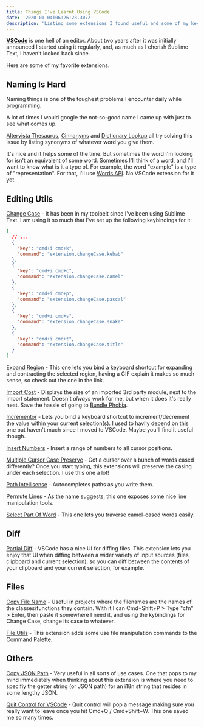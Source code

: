```yaml
---
title: Things I've Learnt Using VSCode
date: '2020-01-04T06:26:28.307Z'
description: 'Listing some extensions I found useful and some of my keyboard shortcuts'
---
```


[**VSCode**](https://code.visualstudio.com/) is one hell of an editor. About two years after it was initially announced I started using it regularly, and, as much as I cherish Sublime Text, I haven't looked back since.

Here are some of my favorite extensions.

## Naming Is Hard

Naming things is one of the toughest problems I encounter daily while programming.

A lot of times I would google the not-so-good name I came up with just to see what comes up.

[Altervista Thesaurus](https://marketplace.visualstudio.com/items?itemName=brunnerh.altervista-thesaurus), [Cinnanyms](https://marketplace.visualstudio.com/items?itemName=FordLabs.cinnanyms) and [Dictionary Lookup](https://marketplace.visualstudio.com/items?itemName=Compulim.compulim-vscode-dictionary) all try solving this issue by listing synonyms of whatever word you give them.

It's nice and it helps some of the time. But sometimes the word I'm looking for isn't an equivalent of some word. Sometimes I'll think of a word, and I'll want to know what is it a type of. For example, the word "example" is a type of "representation". For that, I'll use [Words API](https://www.wordsapi.com/). No VSCode extension for it yet.

## Editing Utils

[Change Case](https://marketplace.visualstudio.com/items?itemName=wmaurer.change-case) - It has been in my toolbelt since I've been using Sublime Text. I am using it so much that I've set up the following keybindings for it:

```json
[
  // ...
  {
    "key": "cmd+i cmd+k",
    "command": "extension.changeCase.kebab"
  },
  {
    "key": "cmd+i cmd+c",
    "command": "extension.changeCase.camel"
  },
  {
    "key": "cmd+i cmd+p",
    "command": "extension.changeCase.pascal"
  },
  {
    "key": "cmd+i cmd+s",
    "command": "extension.changeCase.snake"
  },
  {
    "key": "cmd+i cmd+t",
    "command": "extension.changeCase.title"
  }
]
```

[Expand Region](https://marketplace.visualstudio.com/items?itemName=letrieu.expand-region) - This one lets you bind a keyboard shortcut for expanding and contracting the selected region, having a GIF explain it makes so much sense, so check out the one in the link.

[Import Cost](https://marketplace.visualstudio.com/items?itemName=wix.vscode-import-cost) - Displays the size of an imported 3rd party module, next to the import statement. Doesn't _always_ work for me, but when it does it's really neat. Save the hassle of going to [Bundle Phobia](https://bundlephobia.com/).

[Incrementor](https://marketplace.visualstudio.com/items?itemName=nmsmith89.incrementor) - Lets you bind a keyboard shortcut to increment/decrement the value within your current selection(s). I used to havily depend on this one but haven't much since I moved to VSCode. Maybe you'll find it useful though.

[Insert Numbers](https://marketplace.visualstudio.com/items?itemName=Asuka.insertnumbers) - Insert a range of numbers to all cursor positions.

[Multiple Cursor Case Preserve](https://marketplace.visualstudio.com/items?itemName=Cardinal90.multi-cursor-case-preserve) - Got a curser over a bunch of words cased differently? Once you start typing, this extensions will preserve the casing under each selection. I use this one a lot!

[Path Intellisense](https://marketplace.visualstudio.com/items?itemName=christian-kohler.path-intellisense) - Autocompletes paths as you write them.

[Permute Lines](https://marketplace.visualstudio.com/items?itemName=earshinov.permute-lines) - As the name suggests, this one exposes some nice line manipulation tools.

[Select Part Of Word](https://marketplace.visualstudio.com/items?itemName=mlewand.select-part-of-word) - This one lets you traverse camel-cased words easily.

## Diff

[Partial Diff](https://marketplace.visualstudio.com/items?itemName=ryu1kn.partial-diff) - VSCode has a nice UI for diffing files. This extension lets you enjoy that UI when diffing between a wider variety of input sources (files, clipboard and current selection), so you can diff between the contents of your clipboard and your current selection, for example.

## Files

[Copy File Name](https://marketplace.visualstudio.com/items?itemName=nemesv.copy-file-name) - Useful in projects where the filenames are the names of the classes/functions they contain. With it I can Cmd+Shift+P > Type "cfn" > Enter, then paste it somewhere I need it, and using the kybindings for Change Case, change its case to whatever.

[File Utils](https://marketplace.visualstudio.com/items?itemName=sleistner.vscode-fileutils) - This extension adds some use file manipulation commands to the Command Palette.

## Others

[Copy JSON Path](https://marketplace.visualstudio.com/items?itemName=nidu.copy-json-path) - Very useful in all sorts of use cases. One that pops to my mind immediately when thinking about this extension is where you need to specifiy the getter string (or JSON path) for an i18n string that resides in some lengthy JSON.

[Quit Control for VSCode](https://marketplace.visualstudio.com/items?itemName=artdiniz.quitcontrol-vscode) - Quit control will pop a message making sure you really want to leave once you hit Cmd+Q / Cmd+Shift+W. This one saved me so many times.
